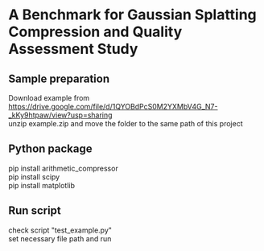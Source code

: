 # A Benchmark for Gaussian Splatting Compression and Quality Assessment Study

## Sample preparation
Download example from https://drive.google.com/file/d/1QYOBdPcS0M2YXMbV4G_N7-_kKy9htpaw/view?usp=sharing  
unzip example.zip and move the folder to the same path of this project  

## Python package
pip install arithmetic_compressor  
pip install scipy  
pip install matplotlib  

## Run script
check script "test_example.py"  
set necessary file path and run
